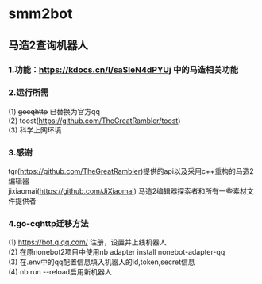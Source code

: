 # smm2bot
## 马造2查询机器人  
### 1.功能：https://kdocs.cn/l/saSleN4dPYUj 中的马造相关功能  
### 2.运行所需  
 (1) ~~gocqhttp~~ 已替换为官方qq  
 (2) toost(https://github.com/TheGreatRambler/toost)  
 (3) 科学上网环境  
### 3.感谢  
tgr(https://github.com/TheGreatRambler)提供的api以及采用c++重构的马造2编辑器  
jixiaomai(https://github.com/JiXiaomai) 马造2编辑器探索者和所有一些素材文件提供者  
### 4.go-cqhttp迁移方法
(1) https://bot.q.qq.com/ 注册，设置并上线机器人  
(2) 在原nonebot2项目中使用nb adapter install nonebot-adapter-qq  
(3) 在.env中的qq配置信息填入机器人的id,token,secret信息  
(4) nb run --reload启用新机器人